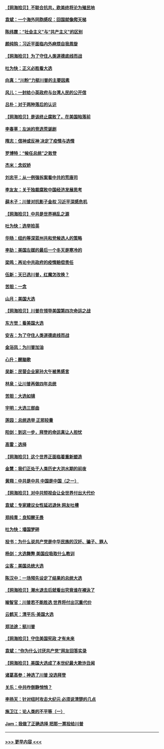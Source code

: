 #### [【网海拾贝】不联合抗共，欧美终将沦为殖民地](../pages/nsc993/n12565068.md?t=11220951) 
#### [袁斌：一个海外同胞感叹：回国就像爬天梯](../pages/nsc993/n12564986.md?t=11220951) 
#### [陈纬霆：“社会主义”与“共产主义”的区别](../pages/nsc993/n12562417.md?t=11220951) 
#### [颜纯钩：习近平面临内外麻烦自我周旋](../pages/nsc993/n12563356.md?t=11220951) 
#### [【网海拾贝】为了守住人类道德底线而战](../pages/nsc993/n12562542.md?t=11220951) 
#### [吐为快：正义必胜看大选](../pages/nsc993/n12561967.md?t=11220951) 
#### [向真：“川粉”力挺川普的主要因素](../pages/nsc993/n12560774.md?t=11220951) 
#### [风儿：一封给小英政府与台湾人民的公开信](../pages/nsc993/n12560581.md?t=11220951) 
#### [吕朴：对于两种落后的认识](../pages/nsc993/n12560492.md?t=11220951) 
#### [【网海拾贝】是该终止腐败了，在美国陷落前](../pages/nsc993/n12559936.md?t=11220951) 
#### [李春草：左派的竞选荒诞剧](../pages/nsc993/n12558380.md?t=11220951) 
#### [隋志：信神或反神 决定了疫情与选情](../pages/nsc993/n12558255.md?t=11220951) 
#### [罗博特：“候任总统”之败登](../pages/nsc993/n12558189.md?t=11220951) 
#### [杰米：念奴娇](../pages/nsc993/n12558174.md?t=11220951) 
#### [刘忠平：从一例强拆案看中共的荒唐司](../pages/nsc993/n12558036.md?t=11220951) 
#### [李友友：关于独裁腐败中国经济发展思考](../pages/nsc993/n12558004.md?t=11220951) 
#### [薛木子：川普对抗影子金权 习近平深感危机](../pages/nsc993/n12557342.md?t=11220951) 
#### [【网海拾贝】中共是世界祸乱之源](../pages/nsc993/n12555353.md?t=11220951) 
#### [吐为快：选举拾英](../pages/nsc993/n12555041.md?t=11220951) 
#### [华旸：纽约等深蓝州共和党候选人的策略](../pages/nsc993/n12554309.md?t=11220951) 
#### [李劼：美国左媒的最后一个冬天是寒冷的](../pages/nsc993/n12552947.md?t=11220951) 
#### [梁鸣：再论中共政府的疫情赔偿责任](../pages/nsc993/n12553012.md?t=11220951) 
#### [伍新：天已选川普，红魔怎改换？](../pages/nsc993/n12552970.md?t=11220951) 
#### [苦胆：一念](../pages/nsc993/n12552957.md?t=11220951) 
#### [山月：美国大选](../pages/nsc993/n12552446.md?t=11220951) 
#### [【网海拾贝】川普在领导美国第四次命运之战](../pages/nsc993/n12551973.md?t=11220951) 
#### [东方觉：看美国大选](../pages/nsc993/n12551647.md?t=11220951) 
#### [安吉：为了守住人类道德底线而战](../pages/nsc993/n12551111.md?t=11220951) 
#### [金浴凤：为川普加油](../pages/nsc993/n12551085.md?t=11220951) 
#### [心升：醒脑歌](../pages/nsc993/n12550984.md?t=11220951) 
#### [吴新：民营企业家孙大午被黑感言](../pages/nsc993/n12550656.md?t=11220951) 
#### [林泉：让川普再做四年总统](../pages/nsc993/n12550640.md?t=11220951) 
#### [苦胆：大选如镜](../pages/nsc993/n12550630.md?t=11220951) 
#### [宇明：大选三部曲](../pages/nsc993/n12550603.md?t=11220951) 
#### [莲园：总统选举 正邪较量](../pages/nsc993/n12550594.md?t=11220951) 
#### [阳剑：到这一步，拜登的命运真让人担忧](../pages/nsc993/n12549093.md?t=11220951) 
#### [高雷：选择](../pages/nsc993/n12549087.md?t=11220951) 
#### [【网海拾贝】这个世界正面临着重新塑造](../pages/nsc993/n12548326.md?t=11220951) 
#### [金慧：我们正处于人类历史大洪水期的前夜](../pages/nsc993/n12547914.md?t=11220951) 
#### [黄翔：中共是中共 中国是中国（之一）](../pages/nsc993/n12547576.md?t=11220951) 
#### [【网海拾贝】对中共短视会让全世界付出大代价](../pages/nsc993/n12546043.md?t=11220951) 
#### [袁斌：专家建议女性延迟退休 网友吐槽](../pages/nsc993/n12545424.md?t=11220951) 
#### [郑纯青：良知醒无畏](../pages/nsc993/n12545394.md?t=11220951) 
#### [吐为快：墙国梦碎](../pages/nsc993/n12545309.md?t=11220951) 
#### [投书：为什么说共产党是中华民族的汉奸、骗子、罪人](../pages/nsc993/n12545089.md?t=11220951) 
#### [杨剑：大选舞弊 美国应吸取什么教训](../pages/nsc993/n12543937.md?t=11220951) 
#### [尘客：美国总统大选](../pages/nsc993/n12543828.md?t=11220951) 
#### [陈汉中：一场预先设定了结果的总统大选](../pages/nsc993/n12543564.md?t=11220951) 
#### [【网海拾贝】潮水退去后就看出究竟谁在裸泳了](../pages/nsc993/n12543321.md?t=11220951) 
#### [喻智官：川普若不能胜选 世界将付出沉重代价](../pages/nsc993/n12541352.md?t=11220951) 
#### [云鹤天：清平乐‧美国大选](../pages/nsc993/n12540916.md?t=11220951) 
#### [郑法途：挺川普](../pages/nsc993/n12540898.md?t=11220951) 
#### [【网海拾贝】守住美国宪政 才有未来](../pages/nsc993/n12540423.md?t=11220951) 
#### [袁斌：“你为什么讨厌共产党”网友回答实录](../pages/nsc993/n12540208.md?t=11220951) 
#### [【网海拾贝】美国大选成了本世纪最大欺诈丑闻](../pages/nsc993/n12538029.md?t=11220951) 
#### [诸葛高参：神选了川普 没选拜登](../pages/nsc993/n12537664.md?t=11220951) 
#### [关乐：中共咋倒静悄悄？](../pages/nsc993/n12537615.md?t=11220951) 
#### [李扬天：针对纽时攻击大纪元 必须说清楚的几点](../pages/nsc993/n12536001.md?t=11220951) 
#### [施卫江：论人类的不平等（一）](../pages/nsc993/n12535700.md?t=11220951) 
#### [Jam：我做了正确选择 把那一票投给川普](../pages/nsc993/n12535743.md?t=11220951) 

----
#### [ >>> 更早内容 <<< ](../indexes/nsc993-earlier.md)
